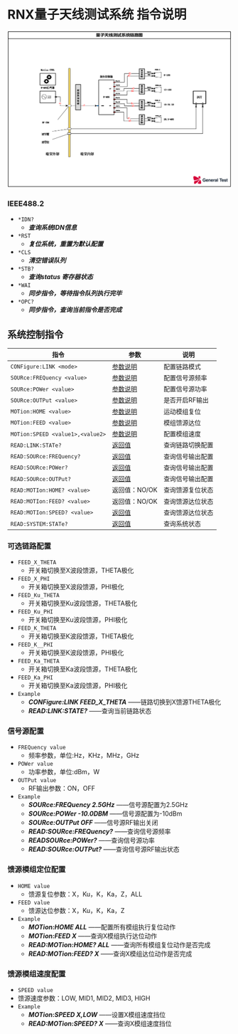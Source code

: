 # RNX量子天线测试系统 指令说明

![RNX量子天线测试系统链路图.png](RNX量子天线测试系统链路图.png)

### IEEE488.2
- `*IDN?`
    - ***查询系统IDN信息***
- `*RST`
    - ***复位系统，重置为默认配置***
- `*CLS`
    - ***清空错误队列***
- `*STB?`
    - ***查询status 寄存器状态***
- `*WAI`
    - ***同步指令，等待指令队列执行完毕***
- `*OPC?`
    - ***同步指令，查询当前指令是否完成***

## 系统控制指令

|指令|参数|说明|
|--|--|--|
|`CONFigure:LINK <mode>`|[参数说明](#可选链路配置)|配置链路模式|
|`SOURce:FREQuency <value>`|[参数说明](#信号源配置)|配置信号源频率|
|`SOURce:POWer <value>`|[参数说明](#信号源配置)|配置信号源功率|
|`SOURce:OUTPut <value>`|[参数说明](#信号源配置)|是否开启RF输出|
|`MOTion:HOME <value>`|[参数说明](#馈源定位配置)|运动模组复位|
|`MOTion:FEED <value>`|[参数说明](#馈源定位配置)|模组馈源达位|
|`MOTion:SPEED <value1>,<value2>`|[参数说明](#馈源定位配置)|配置模组速度|
|`READ:LINK:STATe?`|[返回值](#可选链路配置)|查询链路切换配置|
|`READ:SOURce:FREQuency?`|[返回值](#信号源配置)|查询信号输出配置|
|`READ:SOURce:POWer?`|[返回值](#信号源配置)|查询信号输出配置|
|`READ:SOURce:OUTPut?`|[返回值](#信号源配置)|查询信号输出配置|
|`READ:MOTIon:HOME? <value>`|返回值：NO/OK|查询馈源复位状态|
|`READ:MOTIon:FEED? <value>`|返回值：NO/OK|查询馈源达位状态|
|`READ:MOTIon:SPEED? <value>`|[返回值](#馈源速度配置)|查询馈源达位状态|
|`READ:SYSTEM:STATe?`|[返回值](#系统状态)|查询系统状态|

### 可选链路配置
- `FEED_X_THETA`
  - 开关箱切换至X波段馈源，THETA极化
- `FEED_X_PHI`
  - 开关箱切换至X波段馈源，PHI极化
- `FEED_Ku_THETA`
  - 开关箱切换至Ku波段馈源，THETA极化
- `FEED_Ku_PHI`
  - 开关箱切换至Ku波段馈源，PHI极化
- `FEED_K_THETA`
  - 开关箱切换至K波段馈源，THETA极化
- `FEED_K__PHI`
  - 开关箱切换至K波段馈源，PHI极化
- `FEED_Ka_THETA`
  - 开关箱切换至Ka波段馈源，THETA极化
- `FEED_Ka_PHI`
  - 开关箱切换至Ka波段馈源，PHI极化
- `Example`
  - ***CONFigure:LINK FEED_X_THETA*** ——链路切换到X馈源THETA极化
  - ***READ:LINK:STATE?***            ——查询当前链路状态

### 信号源配置
- `FREQuency value`
  - 频率参数，单位:Hz，KHz，MHz，GHz
- `POWer value`
  - 功率参数，单位:dBm，W
- `OUTPut value`
  - RF输出参数：ON，OFF
- `Example`
  - ***SOURce:FREQuency 2.5GHz***   ——信号源配置为2.5GHz
  - ***SOURce:POWer -10.0DBM***     ——信号源配置为-10dBm
  - ***SOURce:OUTPut OFF***         ——信号源RF输出关闭
  - ***READ:SOURce:FREQuency?***    ——查询信号源频率
  - ***READSOURce:POWer?***         ——查询信号源功率
  - ***READ:SOURce:OUTPut?***       ——查询信号源RF输出状态


### 馈源模组定位配置
- `HOME value`
  - 馈源复位参数：X，Ku，K，Ka，Z，ALL
- `FEED value`
  - 馈源达位参数：X，Ku，K，Ka，Z
- `Example`
  - ***MOTion:HOME ALL***         ——配置所有模组执行复位动作
  - ***MOTion:FEED X***           ——查询X模组执行达位动作
  - ***READ:MOTion:HOME? ALL***   ——查询所有模组复位动作是否完成
  - ***READ:MOTion:FEED? X***     ——查询X模组达位动作是否完成

### 馈源模组速度配置
- `SPEED value`
 - 馈源速度参数：LOW, MID1, MID2, MID3, HIGH
- `Example`
  - ***MOTion:SPEED X,LOW*** ——设置X模组速度挡位
  - ***READ:MOTion:SPEED? X***  ——查询X模组速度挡位
